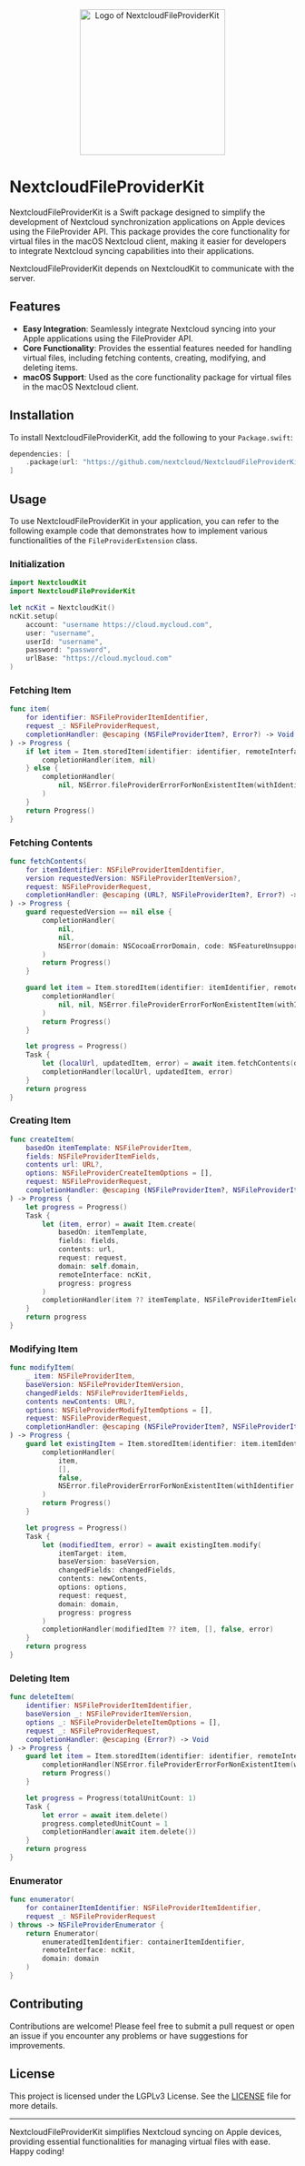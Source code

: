 <div align="center">
    <img src="NextcloudFileProviderKit.svg" alt="Logo of NextcloudFileProviderKit" width="256" height="256" />
</div>

# NextcloudFileProviderKit

NextcloudFileProviderKit is a Swift package designed to simplify the development of Nextcloud synchronization applications on Apple devices using the FileProvider API. This package provides the core functionality for virtual files in the macOS Nextcloud client, making it easier for developers to integrate Nextcloud syncing capabilities into their applications.

NextcloudFileProviderKit depends on NextcloudKit to communicate with the server.

## Features

- **Easy Integration**: Seamlessly integrate Nextcloud syncing into your Apple applications using the FileProvider API.
- **Core Functionality**: Provides the essential features needed for handling virtual files, including fetching contents, creating, modifying, and deleting items.
- **macOS Support**: Used as the core functionality package for virtual files in the macOS Nextcloud client.

## Installation

To install NextcloudFileProviderKit, add the following to your `Package.swift`:

```swift
dependencies: [
    .package(url: "https://github.com/nextcloud/NextcloudFileProviderKit.git", from: "1.0.0")
]
```

## Usage

To use NextcloudFileProviderKit in your application, you can refer to the following example code that demonstrates how to implement various functionalities of the `FileProviderExtension` class.

### Initialization

```swift
import NextcloudKit
import NextcloudFileProviderKit

let ncKit = NextcloudKit()
ncKit.setup(
    account: "username https://cloud.mycloud.com",
    user: "username",
    userId: "username",
    password: "password",
    urlBase: "https://cloud.mycloud.com"
)

```

### Fetching Item

```swift
func item(
    for identifier: NSFileProviderItemIdentifier,
    request _: NSFileProviderRequest,
    completionHandler: @escaping (NSFileProviderItem?, Error?) -> Void
) -> Progress {
    if let item = Item.storedItem(identifier: identifier, remoteInterface: ncKit) {
        completionHandler(item, nil)
    } else {
        completionHandler(
            nil, NSError.fileProviderErrorForNonExistentItem(withIdentifier: identifier)
        )
    }
    return Progress()
}
```

### Fetching Contents

```swift
func fetchContents(
    for itemIdentifier: NSFileProviderItemIdentifier,
    version requestedVersion: NSFileProviderItemVersion?,
    request: NSFileProviderRequest,
    completionHandler: @escaping (URL?, NSFileProviderItem?, Error?) -> Void
) -> Progress {
    guard requestedVersion == nil else {
        completionHandler(
            nil,
            nil,
            NSError(domain: NSCocoaErrorDomain, code: NSFeatureUnsupportedError)
        )
        return Progress()
    }

    guard let item = Item.storedItem(identifier: itemIdentifier, remoteInterface: ncKit) else {
        completionHandler(
            nil, nil, NSError.fileProviderErrorForNonExistentItem(withIdentifier: itemIdentifier)
        )
        return Progress()
    }

    let progress = Progress()
    Task {
        let (localUrl, updatedItem, error) = await item.fetchContents(domain: self.domain, progress: progress)
        completionHandler(localUrl, updatedItem, error)
    }
    return progress
}
```

### Creating Item

```swift
func createItem(
    basedOn itemTemplate: NSFileProviderItem,
    fields: NSFileProviderItemFields,
    contents url: URL?,
    options: NSFileProviderCreateItemOptions = [],
    request: NSFileProviderRequest,
    completionHandler: @escaping (NSFileProviderItem?, NSFileProviderItemFields, Bool, Error?) -> Void
) -> Progress {
    let progress = Progress()
    Task {
        let (item, error) = await Item.create(
            basedOn: itemTemplate,
            fields: fields,
            contents: url,
            request: request,
            domain: self.domain,
            remoteInterface: ncKit,
            progress: progress
        )
        completionHandler(item ?? itemTemplate, NSFileProviderItemFields(), false, error)
    }
    return progress
}
```

### Modifying Item

```swift
func modifyItem(
    _ item: NSFileProviderItem,
    baseVersion: NSFileProviderItemVersion,
    changedFields: NSFileProviderItemFields,
    contents newContents: URL?,
    options: NSFileProviderModifyItemOptions = [],
    request: NSFileProviderRequest,
    completionHandler: @escaping (NSFileProviderItem?, NSFileProviderItemFields, Bool, Error?) -> Void
) -> Progress {
    guard let existingItem = Item.storedItem(identifier: item.itemIdentifier, remoteInterface: ncKit) else {
        completionHandler(
            item,
            [],
            false,
            NSError.fileProviderErrorForNonExistentItem(withIdentifier: item.itemIdentifier)
        )
        return Progress()
    }

    let progress = Progress()
    Task {
        let (modifiedItem, error) = await existingItem.modify(
            itemTarget: item,
            baseVersion: baseVersion,
            changedFields: changedFields,
            contents: newContents,
            options: options,
            request: request,
            domain: domain,
            progress: progress
        )
        completionHandler(modifiedItem ?? item, [], false, error)
    }
    return progress
}
```

### Deleting Item

```swift
func deleteItem(
    identifier: NSFileProviderItemIdentifier,
    baseVersion _: NSFileProviderItemVersion,
    options _: NSFileProviderDeleteItemOptions = [],
    request _: NSFileProviderRequest,
    completionHandler: @escaping (Error?) -> Void
) -> Progress {
    guard let item = Item.storedItem(identifier: identifier, remoteInterface: ncKit) else {
        completionHandler(NSError.fileProviderErrorForNonExistentItem(withIdentifier: identifier))
        return Progress()
    }

    let progress = Progress(totalUnitCount: 1)
    Task {
        let error = await item.delete()
        progress.completedUnitCount = 1
        completionHandler(await item.delete())
    }
    return progress
}
```

### Enumerator

```swift
func enumerator(
    for containerItemIdentifier: NSFileProviderItemIdentifier,
    request _: NSFileProviderRequest
) throws -> NSFileProviderEnumerator {
    return Enumerator(
        enumeratedItemIdentifier: containerItemIdentifier,
        remoteInterface: ncKit,
        domain: domain
    )
}
```

## Contributing

Contributions are welcome! Please feel free to submit a pull request or open an issue if you encounter any problems or have suggestions for improvements.

## License

This project is licensed under the LGPLv3 License. See the [LICENSE](LICENSE) file for more details.

---

NextcloudFileProviderKit simplifies Nextcloud syncing on Apple devices, providing essential functionalities for managing virtual files with ease. Happy coding!

